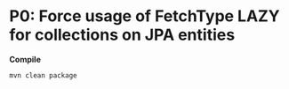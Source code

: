 # P0: Force usage of FetchType LAZY for collections on JPA entities

**Compile**

`mvn clean package`

